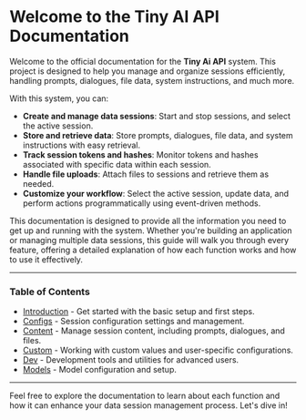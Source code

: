 # Welcome to the Tiny AI API Documentation

Welcome to the official documentation for the **Tiny Ai API** system. This project is designed to help you manage and organize sessions efficiently, handling prompts, dialogues, file data, system instructions, and much more.

With this system, you can:
- **Create and manage data sessions**: Start and stop sessions, and select the active session.
- **Store and retrieve data**: Store prompts, dialogues, file data, and system instructions with easy retrieval.
- **Track session tokens and hashes**: Monitor tokens and hashes associated with specific data within each session.
- **Handle file uploads**: Attach files to sessions and retrieve them as needed.
- **Customize your workflow**: Select the active session, update data, and perform actions programmatically using event-driven methods.

This documentation is designed to provide all the information you need to get up and running with the system. Whether you're building an application or managing multiple data sessions, this guide will walk you through every feature, offering a detailed explanation of how each function works and how to use it effectively.

---

### Table of Contents

- [Introduction](./docs/introduction.md) - Get started with the basic setup and first steps.
- [Configs](./docs/configs.md) - Session configuration settings and management.
- [Content](./docs/content.md) - Manage session content, including prompts, dialogues, and files.
- [Custom](./docs/custom.md) - Working with custom values and user-specific configurations.
- [Dev](./docs/dev.md) - Development tools and utilities for advanced users.
- [Models](./docs/models.md) - Model configuration and setup.

---

Feel free to explore the documentation to learn about each function and how it can enhance your data session management process. Let's dive in!

